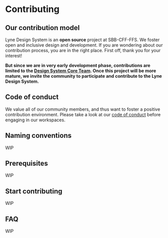 # Contributing

## Our contribution model

Lyne Design System is an **open source** project at SBB-CFF-FFS. We foster
open and inclusive design and development. If you are wondering about our
contribution process, you are in the right place. First off, thank you for 
your interest!

**But since we are in very early development phase, contributions are limited to 
the [Design System Core Team](./docs/TERMINOLOGY.md#design-system-core-team). Once this project will be more mature, we invite
the community to participate and contribute to the Lyne Design System.**

## Code of conduct

We value all of our community members, and thus want to foster a positive
contribution environment. Please take a look at our
[code of conduct](./CODE_OF_CONDUCT.md) before engaging in our workspaces.

## Naming conventions
WIP

## Prerequisites
WIP

## Start contributing
WIP

## FAQ
WIP
